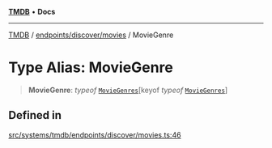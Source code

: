 [**TMDB**](../../../../README.md) • **Docs**

***

[TMDB](../../../../README.md) / [endpoints/discover/movies](../README.md) / MovieGenre

# Type Alias: MovieGenre

> **MovieGenre**: *typeof* [`MovieGenres`](../variables/MovieGenres.md)\[keyof *typeof* [`MovieGenres`](../variables/MovieGenres.md)\]

## Defined in

[src/systems/tmdb/endpoints/discover/movies.ts:46](https://github.com/Norviah/media-hub/blob/18a8c2edf600e1d27fc5173db1855dfb068c9a34/src/systems/tmdb/endpoints/discover/movies.ts#L46)

